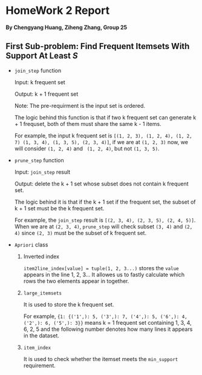 # HomeWork 2 Report

**By Chengyang Huang, Ziheng Zhang, Group 25**



## First Sub-problem: Find Frequent Itemsets With Support At Least $S$

* `join_step` function

  Input: k frequent set

  Output: k + 1 frequent set

  Note: The pre-requirment is the input set is ordered.

  The logic behind this function is that if two k frequent set can generate k + 1 frequset, both of them must share the same k - 1 items.

  For example, the input k frequent set is `[(1, 2, 3), (1, 2, 4), (1, 2, 7) (1, 3, 4), (1, 3, 5), (2, 3, 4)]`, if we are at `(1, 2, 3)` now, we will consider `(1, 2, 4)` and  ` (1, 2, 4)`, but not `(1, 3, 5)`.

* `prune_step` function

  Input: `join_step` result

  Output: delete the k + 1 set whose subset does not contain k frequent set.

  The logic behind it is that if the k + 1 set if the frequent set, the subset of k + 1 set must be the k frequent set.

  For example, the `join_step` result is `[(2, 3, 4), (2, 3, 5), (2, 4, 5)]`. When we are at `(2, 3, 4)`, `prune_step` will check subset `(3, 4)` and `(2, 4)` since `(2, 3)` must be the subset of k frequent set.

* `Apriori` class

  1. Inverted index

     `item2line_index[value] = tuple(1, 2, 3...)` stores the `value` appears in the line 1, 2, 3… It allowes us to fastly calculate which rows the two elements appear in together.

  2. `large_itemsets`

     It is used to store the k frequent set.

     For example, `{1: {('1',): 5, ('3',): 7, ('4',): 5, ('6',): 4, ('2',): 6, ('5',): 3}}` means k = 1 frequent set containing 1, 3, 4, 6, 2, 5 and the following number denotes how many lines it appears in the dataset.

  3. `item_index`

     It is used to check whether the itemset meets the `min_support` requirement.